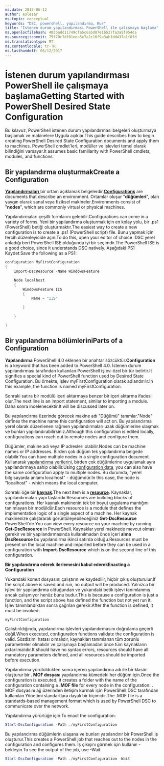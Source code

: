 ```yaml
---
ms.date: 2017-06-12
author: eslesar
ms.topic: conceptual
keywords: "DSC, powershell, yapılandırma, Kur"
title: "İstenen durum yapılandırması PowerShell ile çalışmaya başlama"
ms.openlocfilehash: 403badd11749cfa5c6a5d07e1b537fa3a5f954da
ms.sourcegitcommit: 75f70c7df01eea5e7a2c16f9a3ab1dd437a1f8fd
ms.translationtype: MT
ms.contentlocale: tr-TR
ms.lasthandoff: 06/12/2017
---
```

# <a name="getting-started-with-powershell-desired-state-configuration"></a><span data-ttu-id="16f18-103">İstenen durum yapılandırması PowerShell ile çalışmaya başlama</span><span class="sxs-lookup"><span data-stu-id="16f18-103">Getting Started with PowerShell Desired State Configuration</span></span> #

<span data-ttu-id="16f18-104">Bu kılavuz, PowerShell istenen durum yapılandırması belgeleri oluşturmaya başlamak ve makinelere Uygula açıklar.</span><span class="sxs-lookup"><span data-stu-id="16f18-104">This guide describes how to begin creating PowerShell Desired State Configuration documents and apply them to machines.</span></span> <span data-ttu-id="16f18-105">PowerShell cmdlet'leri, modüller ve işlevleri temel olarak bilindiğini varsayar.</span><span class="sxs-lookup"><span data-stu-id="16f18-105">It assumes basic familiarity with PowerShell cmdlets, modules, and functions.</span></span> 


## <a name="create-a-configuration"></a><span data-ttu-id="16f18-106">Bir yapılandırma oluşturmak</span><span class="sxs-lookup"><span data-stu-id="16f18-106">Create a Configuration</span></span> ##

<span data-ttu-id="16f18-107">[**Yapılandırmaları** ](https://msdn.microsoft.com/en-us/powershell/dsc/configurations) bir ortam açıklamak belgelerdir.</span><span class="sxs-lookup"><span data-stu-id="16f18-107">[**Configurations**](https://msdn.microsoft.com/en-us/powershell/dsc/configurations) are documents that describe an environment.</span></span> <span data-ttu-id="16f18-108">Ortamlar oluşur "**düğümleri**", olan yaygın olarak sanal veya fiziksel makineler.</span><span class="sxs-lookup"><span data-stu-id="16f18-108">Environments consist of "**nodes**", which are commonly virtual or physical machines.</span></span> 

<span data-ttu-id="16f18-109">Yapılandırmaları çeşitli formlarını gelebilir.</span><span class="sxs-lookup"><span data-stu-id="16f18-109">Configurations can come in a variety of forms.</span></span> <span data-ttu-id="16f18-110">Yeni bir yapılandırma oluşturmak için en kolay yolu, bir .ps1 (PowerShell) betiği oluşturmaktır.</span><span class="sxs-lookup"><span data-stu-id="16f18-110">The easiest way to create a new configuration is to create a .ps1 (PowerShell script) file.</span></span> <span data-ttu-id="16f18-111">Bunu yapmak için tercih düzenleyicide açın.</span><span class="sxs-lookup"><span data-stu-id="16f18-111">To do this, open your editor of choice.</span></span> <span data-ttu-id="16f18-112">DSC yerel anladığı beri PowerShell ISE olduğunda iyi bir seçimdir.</span><span class="sxs-lookup"><span data-stu-id="16f18-112">The PowerShell ISE is a good choice, since it understands DSC natively.</span></span> <span data-ttu-id="16f18-113">Aşağıdaki PS1 Kaydet:</span><span class="sxs-lookup"><span data-stu-id="16f18-113">Save the following as a PS1:</span></span>

```powershell
configuration MyFirstConfiguration
{
    Import-DscResource -Name WindowsFeature

    Node localhost
    {
        WindowsFeature IIS
        {
            Name = "IIS"

        }
        
    }

}
```
## <a name="parts-of-a-configuration"></a><span data-ttu-id="16f18-114">Bir yapılandırma bölümlerini</span><span class="sxs-lookup"><span data-stu-id="16f18-114">Parts of a Configuration</span></span> ##
<span data-ttu-id="16f18-115">**Yapılandırma** PowerShell 4.0 eklenen bir anahtar sözcüktür.</span><span class="sxs-lookup"><span data-stu-id="16f18-115">**Configuration** is a keyword that has been added to PowerShell 4.0.</span></span> <span data-ttu-id="16f18-116">İstenen durum yapılandırması tarafından kullanılan PowerShell işlevi özel bir tür belirtir.</span><span class="sxs-lookup"><span data-stu-id="16f18-116">It signifies a special kind of PowerShell function used by Desired State Configuration.</span></span> <span data-ttu-id="16f18-117">Bu örnekte, işlev myFirstConfiguration olarak adlandırılır.</span><span class="sxs-lookup"><span data-stu-id="16f18-117">In this example, the function is named myFirstConfiguration.</span></span> 

<span data-ttu-id="16f18-118">Sonraki satıra bir modülü içeri aktarmaya benzer bir içeri aktarma ifadesi olur.</span><span class="sxs-lookup"><span data-stu-id="16f18-118">The next line is an import statement, similar to importing a module.</span></span> <span data-ttu-id="16f18-119">Daha sonra incelenecektir.</span><span class="sxs-lookup"><span data-stu-id="16f18-119">It will be discussed later on.</span></span>

<span data-ttu-id="16f18-120">Bu yapılandırma üzerinde görecek makine adı "Düğümü" tanımlar.</span><span class="sxs-lookup"><span data-stu-id="16f18-120">"Node" defines the machine name this configuration will act on.</span></span> <span data-ttu-id="16f18-121">Bu yapılandırma yerel olarak düzenlenen rağmen yapılandırmaları uzak düğümlerine ulaşmak ve bunları yapılandırabilirsiniz.</span><span class="sxs-lookup"><span data-stu-id="16f18-121">Although this configuration is edited locally, configurations can reach out to remote nodes and configure them.</span></span> 

<span data-ttu-id="16f18-122">Düğümler, makine adı veya IP adresleri olabilir.</span><span class="sxs-lookup"><span data-stu-id="16f18-122">Nodes can be machine names or IP addresses.</span></span> <span data-ttu-id="16f18-123">Birden çok düğüm tek yapılandırma belgede olabilir.</span><span class="sxs-lookup"><span data-stu-id="16f18-123">You can have multiple nodes in a single configuration document.</span></span> <span data-ttu-id="16f18-124">Kullanarak [yapılandırma verilerini](https://msdn.microsoft.com/en-us/powershell/dsc/configdata), birden çok düğümlerine uygulamak aynı yapılandırmaya sahip olabilir.</span><span class="sxs-lookup"><span data-stu-id="16f18-124">Using [configuration data](https://msdn.microsoft.com/en-us/powershell/dsc/configdata), you can also have the same configuration apply to multiple nodes.</span></span> <span data-ttu-id="16f18-125">Bu durumda, "yerel bilgisayarda anlamı localhost" - düğümdür.</span><span class="sxs-lookup"><span data-stu-id="16f18-125">In this case, the node is "localhost" - which means the local computer.</span></span> 

<span data-ttu-id="16f18-126">Sonraki öğe bir [ **kaynak**](https://msdn.microsoft.com/en-us/powershell/dsc/resources).</span><span class="sxs-lookup"><span data-stu-id="16f18-126">The next item is a [**resource**](https://msdn.microsoft.com/en-us/powershell/dsc/resources).</span></span> <span data-ttu-id="16f18-127">Kaynaklar, yapılandırmaları yapı taşlarıdır.</span><span class="sxs-lookup"><span data-stu-id="16f18-127">Resources are building blocks of configurations.</span></span> <span data-ttu-id="16f18-128">Her kaynak makinenin tek bir boyut uygulama mantığını tanımlayan bir modüldür.</span><span class="sxs-lookup"><span data-stu-id="16f18-128">Each resource is a module that defines the implementation logic of a single aspect of a machine.</span></span> <span data-ttu-id="16f18-129">Her kaynak makinenize çalıştırarak görüntüleyebileceğiniz **Get-DscResource** PowerShell'de.</span><span class="sxs-lookup"><span data-stu-id="16f18-129">You can view every resource on your machine by running **Get-DscResource** in PowerShell.</span></span> <span data-ttu-id="16f18-130">Kaynaklar yerel makinede mevcut olması gerekir ve bir yapılandırmasında kullanılmadan önce içeri **alma DscResource** bu yapılandırma ikinci satırda olduğu.</span><span class="sxs-lookup"><span data-stu-id="16f18-130">Resources must be present on the local machine and imported before they can be used in a configuration with **Import-DscResource** which is on the second line of this configuration.</span></span> 

<span data-ttu-id="16f18-131">**Bir yapılandırma ederek ilerlemesini kabul ederek**</span><span class="sxs-lookup"><span data-stu-id="16f18-131">**Enacting a Configuration**</span></span>

<span data-ttu-id="16f18-132">Yukarıdaki komut dosyasını çalıştırın ve kaydedilir, hiçbir çıkış oluşturulur.</span><span class="sxs-lookup"><span data-stu-id="16f18-132">If the script above is saved and run, no output will be produced.</span></span> <span data-ttu-id="16f18-133">Yalnızca bir işlevi bir yapılandırma olduğundan ve yukarıdaki betik işlevi tanımlanmış ancak çalışmıyor henüz bunu budur.</span><span class="sxs-lookup"><span data-stu-id="16f18-133">This is because a configuration is just a function, and the script above has defined the function but not yet run it.</span></span> <span data-ttu-id="16f18-134">İşlev tanımlandıktan sonra çağrılan gerekir:</span><span class="sxs-lookup"><span data-stu-id="16f18-134">After the function is defined, it must be invoked:</span></span>
```powershell
myFirstConfiguration
```

<span data-ttu-id="16f18-135">Çalıştırıldığında, yapılandırma işlevleri yapılandırmasını doğrulama geçerli değil.</span><span class="sxs-lookup"><span data-stu-id="16f18-135">When executed, configuration functions validate the configuration is valid.</span></span> <span data-ttu-id="16f18-136">Sözdizimi hatası olmalıdır, kaynakları tanımlanan tüm zorunlu parametreler olmalıdır ve çalışmaya başlamadan önce tüm kaynakların aktarılmalıdır.</span><span class="sxs-lookup"><span data-stu-id="16f18-136">It should have no syntax errors, resources should have all mandatory parameters defined, and all resources should be imported before execution.</span></span>

<span data-ttu-id="16f18-137">Yapılandırma yürütüldükten sonra içeren yapılandırma adı ile bir klasör oluşturur bir **. MOF dosyası** yapılandırma kümedeki her düğüm için.</span><span class="sxs-lookup"><span data-stu-id="16f18-137">Once the configuration is executed, it creates a folder with the name of the configuration containing a **.MOF file** for every node in the configuration.</span></span> <span data-ttu-id="16f18-138">. MOF dosyasını ağ üzerinden iletişim kurmak için PowerShell DSC tarafından kullanılan Yönetimi standartlara dayalı bir biçimidir.</span><span class="sxs-lookup"><span data-stu-id="16f18-138">The .MOF file is a standards-based management format which is used by PowerShell DSC to communicate over the network.</span></span>

<span data-ttu-id="16f18-139">Yapılandırma yürürlüğe için:</span><span class="sxs-lookup"><span data-stu-id="16f18-139">To enact the configuration:</span></span>
```powershell
Start-DscConfiguration -Path ./myFirstConfiguration
```
<span data-ttu-id="16f18-140">Bu yapılandırma düğümlerin ulaşana ve bunları yapılandırır bir PowerShell iş oluşturur.</span><span class="sxs-lookup"><span data-stu-id="16f18-140">This creates a PowerShell job that reaches out to the nodes in the configuration and configures them.</span></span> <span data-ttu-id="16f18-141">İş çıkışını görmek için kullanın - bekleyin.</span><span class="sxs-lookup"><span data-stu-id="16f18-141">To see the output of the job, use -Wait.</span></span> 
```powershell
Start-DscConfiguration -Path ./myFirstConfiguration -Wait
```

